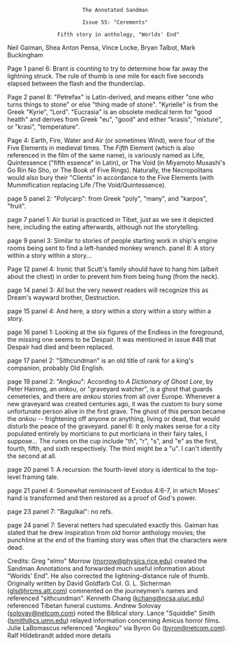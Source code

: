                             The Annotated Sandman

                            Issue 55: "Cerements"

                    Fifth story in anthology, "Worlds' End"

  Neil Gaiman, Shea Anton Pensa, Vince Locke, Bryan Talbot, Mark Buckingham

Page 1 panel 6: Brant is counting to try to determine how far away the
lightning struck. The rule of thumb is one mile for each five seconds
elapsed between the flash and the thunderclap.

Page 2 panel 8: "Petrefax" is Latin-derived, and means either "one who turns
things to stone" or else "thing made of stone". "Kyrielle" is from the Greek
"Kyrie", "Lord". "Eucrasia" is an obsolete medical term for "good health"
and derives from Greek "eu", "good" and either "krasis", "mixture", or
"krasi", "temperature".

Page 4: Earth, Fire, Water and Air (or sometimes Wind), were four of the Five
Elements in medieval times. The *Fifth* Element (which is also referenced in
the film of the same name), is variously named as Life, Quintessence ("fifth
essence" in Latin), or The Void (in Miyamoto Musashi's Go Rin No Sho, or The
Book of Five Rings). Naturally, the Necropolitans would also bury their
"Clients" in accordance to the Five Elements (with Mummification replacing Life
/The Void/Quintessence).

page 5 panel 2: "Polycarp": from Greek "poly", "many", and "karpos", "fruit".

page 7 panel 1: Air burial is practiced in Tibet, just as we see it depicted
here, including the eating afterwards, although not the storytelling.

page 9 panel 3: Similar to stories of people starting work in ship's engine
rooms being sent to find a left-handed monkey wrench.
           panel 8: A story within a story within a story...

Page 12 panel 4: Ironic that Scutt's family should have to hang him (albeit
about the chest) in order to prevent him from being hung (from the neck).

page 14 panel 3: All but the very newest readers will recognize this as Dream's
wayward brother, Destruction.

page 15 panel 4: And here, a story within a story within a story within a story.

page 16 panel 1: Looking at the six figures of the Endless in the foreground,
the missing one seems to be Despair. It was mentioned in issue #48 that Despair
had died and been replaced.

page 17 panel 2: "Sithcundman" is an old title of rank for a king's companion,
probably Old English.

page 19 panel 2: "Angkou": According to _A Dictionary of Ghost Lore_, by
Peter Haining, an _ankou_, or "graveyard watcher", is a ghost that guards
cemeteries, and there are _ankou_ stories from all over Europe. Whenever
a new graveyard was created centuries ago, it was the custom to bury some
unfortunate person alive in the first grave. The ghost of this person became
the _ankou_ -- frightening off anyone or anything, living or dead, that
would disturb the peace of the graveyard.
             panel 6: It only makes sense for a city populated entirely by
morticians to put morticians in their fairy tales, I suppose... The runes on
the cup include "th", "r", "s", and "e" as the first, fourth, fifth, and
sixth respectively. The third might be a "u". I can't identify the second at
all.

page 20 panel 1: A recursion: the fourth-level story is identical to the
top-level framing tale.

page 21 panel 4: Somewhat reminiscent of Exodus 4:6-7, in which Moses' hand is
transformed and then restored as a proof of God's power.

page 23 panel 7: "Bagulkal": no refs.

page 24 panel 7: Several netters had speculated exactly this. Gaiman has stated
that he drew inspiration from old horror anthology movies; the punchline at the
end of the framing story was often that the characters were dead.

Credits:
      Greg "elmo" Morrow (morrow@physics.rice.edu) created the Sandman
Annotations and forwarded much useful information about "Worlds' End". He
also corrected the lightning-distance rule of thumb.
      Originally written by David Goldfarb
      Col. G. L. Sicherman (gls@hrcms.att.com) commented on the journeymen's
names and referenced "sithcundman".
      Kenneth Chang (kchang@ncsa.uiuc.edu) referenced Tibetan funeral customs.
      Andrew Solovay (solovay@netcom.com) noted the Biblical story.
      Lance "Squiddie" Smith (lsmith@cs.umn.edu) relayed information
concerning Amicus horror films.
      Julie LaBomascus referenced "Angkou" via Byron Go (byron@netcom.com).
      Ralf Hildebrandt added more details
